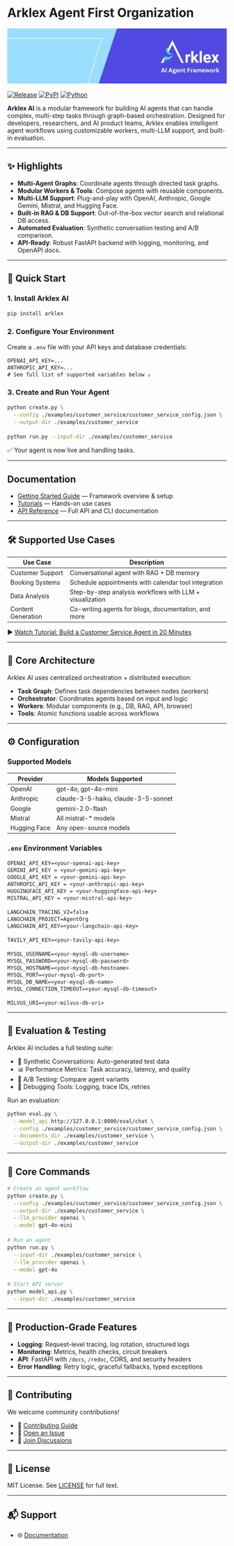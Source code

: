 # Arklex Agent First Organization

![Arklex AI Logo](Arklex_AI__logo.jpeg)

[![Release](https://img.shields.io/github/release/arklexai/Agent-First-Organization?logo=github)](https://github.com/arklexai/Agent-First-Organization/releases)
[![PyPI](https://img.shields.io/pypi/v/arklex.svg)](https://pypi.org/project/arklex)
[![Python](https://img.shields.io/pypi/pyversions/arklex)](https://pypi.org/project/arklex)

**Arklex AI** is a modular framework for building AI agents that can handle complex, multi-step tasks through graph-based orchestration. Designed for developers, researchers, and AI product teams, Arklex enables intelligent agent workflows using customizable workers, multi-LLM support, and built-in evaluation.

---

## ✨ Highlights

- **Multi-Agent Graphs**: Coordinate agents through directed task graphs.
- **Modular Workers & Tools**: Compose agents with reusable components.
- **Multi-LLM Support**: Plug-and-play with OpenAI, Anthropic, Google Gemini, Mistral, and Hugging Face.
- **Built-in RAG & DB Support**: Out-of-the-box vector search and relational DB access.
- **Automated Evaluation**: Synthetic conversation testing and A/B comparison.
- **API-Ready**: Robust FastAPI backend with logging, monitoring, and OpenAPI docs.

---

## 🚀 Quick Start

### 1. Install Arklex AI

```bash
pip install arklex
```

### 2. Configure Your Environment

Create a `.env` file with your API keys and database credentials:

```env
OPENAI_API_KEY=...
ANTHROPIC_API_KEY=...
# See full list of supported variables below ↓
```

### 3. Create and Run Your Agent

```bash
python create.py \
  --config ./examples/customer_service/customer_service_config.json \
  --output-dir ./examples/customer_service

python run.py --input-dir ./examples/customer_service
```

✅ Your agent is now live and handling tasks.

---

## Documentation

- [Getting Started Guide](https://arklexai.github.io/Agent-First-Organization/docs/intro) — Framework overview & setup
- [Tutorials](https://arklexai.github.io/Agent-First-Organization/docs/tutorials/intro) — Hands-on use cases
- [API Reference](https://www.arklex.ai/qa/open-source) — Full API and CLI documentation

---

## 🛠 Supported Use Cases

| Use Case           | Description                                                 |
|--------------------|-------------------------------------------------------------|
| Customer Support   | Conversational agent with RAG + DB memory                   |
| Booking Systems    | Schedule appointments with calendar tool integration        |
| Data Analysis      | Step-by-step analysis workflows with LLM + visualization    |
| Content Generation | Co-writing agents for blogs, documentation, and more        |

▶️ [Watch Tutorial: Build a Customer Service Agent in 20 Minutes](https://youtu.be/y1P2Ethvy0I)

---

## 🧱 Core Architecture

Arklex AI uses centralized orchestration + distributed execution:

- **Task Graph**: Defines task dependencies between nodes (workers)
- **Orchestrator**: Coordinates agents based on input and logic
- **Workers**: Modular components (e.g., DB, RAG, API, browser)
- **Tools**: Atomic functions usable across workflows

---

## ⚙️ Configuration

### Supported Models

| Provider      | Models Supported                      |
|---------------|---------------------------------------|
| OpenAI        | gpt-4o, gpt-4o-mini                   |
| Anthropic     | claude-3-5-haiku, claude-3-5-sonnet   |
| Google        | gemini-2.0-flash                      |
| Mistral       | All mistral-* models                  |
| Hugging Face  | Any open-source models                |

### `.env` Environment Variables

```env
OPENAI_API_KEY=<your-openai-api-key>
GEMINI_API_KEY = <your-gemini-api-key>
GOOGLE_API_KEY = <your-gemini-api-key>
ANTHROPIC_API_KEY = <your-anthropic-api-key>
HUGGINGFACE_API_KEY = <your-huggingface-api-key>
MISTRAL_API_KEY = <your-mistral-api-key>

LANGCHAIN_TRACING_V2=false
LANGCHAIN_PROJECT=AgentOrg
LANGCHAIN_API_KEY=<your-langchain-api-key>

TAVILY_API_KEY=<your-tavily-api-key>

MYSQL_USERNAME=<your-mysql-db-username>
MYSQL_PASSWORD=<your-mysql-db-password>
MYSQL_HOSTNAME=<your-mysql-db-hostname>
MYSQL_PORT=<your-mysql-db-port>
MYSQL_DB_NAME=<your-mysql-db-name>
MYSQL_CONNECTION_TIMEOUT=<your-mysql-db-timeout>

MILVUS_URI=<your-milvus-db-uri>
```

---

## 🧪 Evaluation & Testing

Arklex AI includes a full testing suite:

- 🔄 Synthetic Conversations: Auto-generated test data
- 📊 Performance Metrics: Task accuracy, latency, and quality
- 🧪 A/B Testing: Compare agent variants
- 🐞 Debugging Tools: Logging, trace IDs, retries

Run an evaluation:

```bash
python eval.py \
  --model_api http://127.0.0.1:8000/eval/chat \
  --config ./examples/customer_service/customer_service_config.json \
  --documents_dir ./examples/customer_service \
  --output-dir ./examples/customer_service
```

---

## 🔌 Core Commands

```bash
# Create an agent workflow
python create.py \
  --config ./examples/customer_service/customer_service_config.json \
  --output-dir ./examples/customer_service \
  --llm_provider openai \
  --model gpt-4o-mini

# Run an agent
python run.py \
  --input-dir ./examples/customer_service \
  --llm_provider openai \
  --model gpt-4o

# Start API server
python model_api.py \
  --input-dir ./examples/customer_service
```

---

## 🔐 Production-Grade Features

- **Logging**: Request-level tracing, log rotation, structured logs
- **Monitoring**: Metrics, health checks, circuit breakers
- **API**: FastAPI with `/docs`, `/redoc`, CORS, and security headers
- **Error Handling**: Retry logic, graceful fallbacks, typed exceptions

---

## 🤝 Contributing

We welcome community contributions!

- 📖 [Contributing Guide](CONTRIBUTING.md)
- 📝 [Open an Issue](https://github.com/arklexai/Agent-First-Organization/issues)
- 💬 [Join Discussions](https://github.com/arklexai/Agent-First-Organization/discussions)

---

## 📄 License

MIT License. See [LICENSE](LICENSE) for full text.

---

## 📬 Support

- 🌐 [Documentation](arklex.ai/docs)
